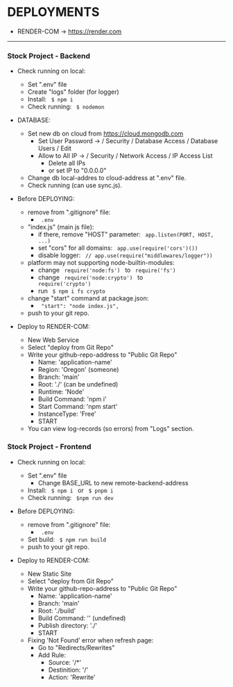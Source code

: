 # DEPLOYMENTS

* RENDER-COM -> https://render.com

---

### Stock Project - Backend

* Check running on local:
    * Set ".env" file
    * Create "logs" folder (for logger)
    * Install: <code> $ npm i </code>
    * Check running: <code> $ nodemon </code>

* DATABASE:
    * Set new db on cloud from https://cloud.mongodb.com
        * Set User Password -> / Security / Database Access / Database Users / Edit
        * Allow to All IP -> / Security / Network Access / IP Access List
            * Delete all IPs
            * or set IP to "0.0.0.0"
    * Change db local-addres to cloud-address at ".env" file.
    * Check running (can use sync.js).

* Before DEPLOYING:
    * remove from ".gitignore" file:
        * <code> .env </code>
    * "index.js" (main js file):
        * if there, remove "HOST" parameter: <code> app.listen(PORT, HOST, ...) </code>
        * set "cors" for all domains: <code> app.use(require('cors')()) </code>
        * disable logger: <code> // app.use(require("middlewares/logger")) </code>
    * platform may not supporting node-builtin-modules:
        * change <code> require('node:fs') </code> to <code> require('fs') </code>
        * change <code> require('node:crypto') </code> to <code> require('crypto') </code>
        * run <code> $ npm i fs crypto </code>
    * change "start" command at package.json:
        * <code> "start": "node index.js", </code>
    * push to your git repo.

* Deploy to RENDER-COM:
    * New Web Service
    * Select "deploy from Git Repo"
    * Write your github-repo-address to "Public Git Repo"
        * Name: 'application-name'
        * Region: 'Oregon' (someone)
        * Branch: 'main'
        * Root: './' (can be undefined)
        * Runtime: 'Node'
        * Build Command: 'npm i'
        * Start Command: 'npm start'
        * InstanceType: 'Free'
        * START
    * You can view log-records (so errors) from "Logs" section.

### Stock Project - Frontend

* Check running on local:

    * Set ".env" file
        * Change BASE_URL to new remote-backend-address
    * Install: <code> $ npm i </code> or <code> $ pnpm i </code>
    * Check running: <code> $npm run dev </code>

* Before DEPLOYING:
    * remove from ".gitignore" file:
        * <code> .env </code>
    * Set build: <code> $ npm run build </code>
    * push to your git repo.

* Deploy to RENDER-COM:
    * New Static Site
    * Select "deploy from Git Repo"
    * Write your github-repo-address to "Public Git Repo"
        * Name: 'application-name'
        * Branch: 'main'
        * Root: './build'
        * Build Command: '' (undefined)
        * Publish directory: './'
        * START
    * Fixing 'Not Found' error when refresh page:
        * Go to "Redirects/Rewrites"
        * Add Rule:
            * Source: '/*'
            * Destinition: '/'
            * Action: 'Rewrite'